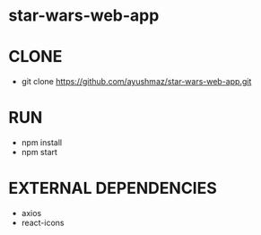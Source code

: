 # star-wars-web-app
# CLONE
- git clone https://github.com/ayushmaz/star-wars-web-app.git

# RUN
- npm install
- npm start

# EXTERNAL DEPENDENCIES
- axios
- react-icons
